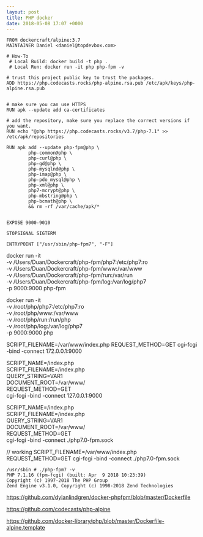 ```yaml
---
layout: post
title: PHP docker
date: 2018-05-08 17:07 +0000
---
```




```
FROM dockercraft/alpine:3.7
MAINTAINER Daniel <daniel@topdevbox.com>

# How-To
 # Local Build: docker build -t php .
 # Local Run: docker run -it php php-fpm -v

# trust this project public key to trust the packages.
ADD https://php.codecasts.rocks/php-alpine.rsa.pub /etc/apk/keys/php-alpine.rsa.pub


# make sure you can use HTTPS
RUN apk --update add ca-certificates

# add the repository, make sure you replace the correct versions if you want.
RUN echo "@php https://php.codecasts.rocks/v3.7/php-7.1" >> /etc/apk/repositories

RUN apk add --update php-fpm@php \
		php-common@php \
		php-curl@php \
		php-gd@php \
		php-mysqlnd@php \
		php-imap@php \
		php-pdo_mysql@php \
		php-xml@php \
		php7-mcrypt@php \
		php-mbstring@php \
		php-bcmath@php \
		&& rm -rf /var/cache/apk/*


EXPOSE 9000-9010

STOPSIGNAL SIGTERM

ENTRYPOINT ["/usr/sbin/php-fpm7", "-F"]

```

docker run -it \
-v /Users/Duan/Dockercraft/php-fpm/php7:/etc/php7:ro \
-v /Users/Duan/Dockercraft/php-fpm/www:/var/www \
-v /Users/Duan/Dockercraft/php-fpm/run:/var/run \
-v /Users/Duan/Dockercraft/php-fpm/log:/var/log/php7 \
-p 9000:9000 php-fpm

docker run -it \
-v /root/php/php7:/etc/php7:ro \
-v /root/php/www:/var/www \
-v /root/php/run:/run/php \
-v /root/php/log:/var/log/php7 \
-p 9000:9000 php

SCRIPT_FILENAME=/var/www/index.php REQUEST_METHOD=GET cgi-fcgi -bind -connect 172.0.0.1:9000

SCRIPT_NAME=/index.php \
SCRIPT_FILENAME=/index.php \
QUERY_STRING=VAR1 \
DOCUMENT_ROOT=/var/www/ \
REQUEST_METHOD=GET \
cgi-fcgi -bind -connect 127.0.0.1:9000



SCRIPT_NAME=/index.php \
SCRIPT_FILENAME=/index.php \
QUERY_STRING=VAR1 \
DOCUMENT_ROOT=/var/www/ \
REQUEST_METHOD=GET \
cgi-fcgi -bind -connect ./php7.0-fpm.sock


// working 
SCRIPT_FILENAME=/var/www/index.php REQUEST_METHOD=GET cgi-fcgi -bind -connect ./php7.0-fpm.sock

```
/usr/sbin # ./php-fpm7 -v
PHP 7.1.16 (fpm-fcgi) (built: Apr  9 2018 10:23:39)
Copyright (c) 1997-2018 The PHP Group
Zend Engine v3.1.0, Copyright (c) 1998-2018 Zend Technologies
```

https://github.com/dylanlindgren/docker-phpfpm/blob/master/Dockerfile

https://github.com/codecasts/php-alpine

https://github.com/docker-library/php/blob/master/Dockerfile-alpine.template

